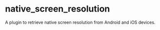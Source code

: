 # native_screen_resolution
A plugin to retrieve native screen resolution from Android and iOS devices.
